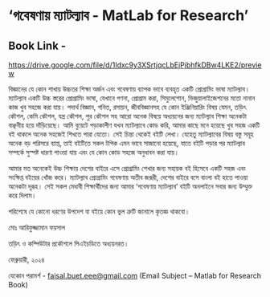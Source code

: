 # ‘গবেষণায় ম্যাটল্যাব - MatLab for Research’

## Book Link - 
https://drive.google.com/file/d/1Idxc9y3XSrtjqcLbEjPjbhfkDBw4LKE2/preview

বিজ্ঞানের যে কোন শাখায় উচ্চতর শিক্ষা অর্জন এবং গবেষণায় ব্যাপক ভাবে ব্যবহৃত একটি প্রোগ্রামিং ভাষা ম্যাটল্যাব। ম্যাটল্যাব একটি উচ্চ স্তরের প্রোগ্রামিং ভাষা, যেখানে গণনা, প্রোগ্রাম করা, সিমুলেশোন, ভিজুয়ালাইজেশনের মতো নানান কাজ খুব সহজে করা যায়। পদার্থ বিজ্ঞান, গনিত, রসায়ন, জীববিজ্ঞানসহ যে কোন ইঞ্জিনিয়ারিং বিষয় যেমন, তড়িৎ কৌশল, কেমি কৌশল, যন্ত্র কৌশল, পুর কৌশল সহ আরো অনেক বিষয়ে অধ্যয়নের জন্য ম্যাটল্যাব শিক্ষা অনেকটা বাঞ্ছনীয় হয়ে দাঁড়িয়েছে। আমি বুয়েটে পড়াকালীণ যখন ম্যাটল্যাবে কোড করি, আমার কাছে মনে হয়েছে খুব সহজ একটি বই থাকলে অনেক সহজেই শিখতে পারা যেতো। সেই চিন্তা থেকেই বইটি লেখা। যেহেতু ম্যাটল্যাবের বিষয় বস্তু সমূহ অনেক বড় পরিসরে ব্যাপ্ত, তাই বইটিতে সকল টপিক এমন ভাবে সাজানো হয়েছে, যাতে বইটি পড়ার পর ম্যাটল্যাব সম্পর্কে সুস্পষ্ট ধারণা পাওয়া যায় এবং যে কোন কোড সহজে অনুধাবন করা যায়। 

আমার মত অনেকেই উচ্চ শিক্ষায় দেশের বাইরে এসে প্রোগ্রামিং শেখার জন্য সহায়ক বই হিসেবে একটি সহজ এবং সংক্ষিপ্ত বইয়ের খোঁজ করে। ম্যাটল্যাব প্রোগ্রামিং গবেষণায় অতীব জরূরী, দেশের বাইরে বসে বাংলা বই হাতে পাওয়া অনেকটা দূরূহ। সেই সকল মেধাবী শিক্ষার্থীদের জন্য আমার ‘গবেষণায় ম্যাটল্যাব’ বইটি অনলাইনে সবার জন্য উম্মুক্ত করে দিলাম।

পরিশেষে যে কোনো ধরণের উপদেশ বা বইয়ে কোন ভুল ত্রুটি জানালে কৃতজ্ঞ থাকবো।

মোঃ আরিফুজ্জামান ফয়সাল

তড়িৎ ও কম্পিউটার প্রকৌশলে পিএইচডিতে অধ্যয়নরত। 

ফেব্রুয়ারী, ২০২৪

যেকোন পরামর্শ - faisal.buet.eee@gmail.com
(Email Subject – Matlab for Research Book)
